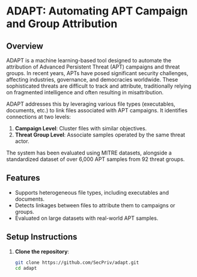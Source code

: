 # ADAPT: Automating APT Campaign and Group Attribution

## Overview

ADAPT is a machine learning-based tool designed to automate the attribution of Advanced Persistent Threat (APT) campaigns and threat groups. In recent years, APTs have posed significant security challenges, affecting industries, governance, and democracies worldwide. These sophisticated threats are difficult to track and attribute, traditionally relying on fragmented intelligence and often resulting in misattribution.

ADAPT addresses this by leveraging various file types (executables, documents, etc.) to link files associated with APT campaigns. It identifies connections at two levels:
1. **Campaign Level**: Cluster files with similar objectives.
2. **Threat Group Level**: Associate samples operated by the same threat actor.

The system has been evaluated using MITRE datasets, alongside a standardized dataset of over 6,000 APT samples from 92 threat groups. 
## Features
- Supports heterogeneous file types, including executables and documents.
- Detects linkages between files to attribute them to campaigns or groups.
- Evaluated on large datasets with real-world APT samples.

## Setup Instructions

1. **Clone the repository**:
   ```bash
   git clone https://github.com/SecPriv/adapt.git
   cd adapt
